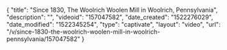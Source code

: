 {
    "title": "Since 1830, The Woolrich Woolen Mill in Woolrich, Pennsylvania",
    "description": "",
    "videoid": "157047582",
    "date_created": "1522276029",
    "date_modified": "1522345254",
    "type": "captivate",
    "layout": "video",
    "url": "\/v\/since-1830-the-woolrich-woolen-mill-in-woolrich-pennsylvania\/157047582"
}
